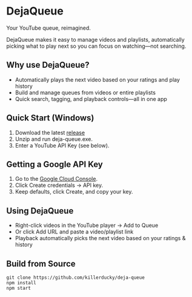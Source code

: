 # DejaQueue

Your YouTube queue, reimagined.

DejaQueue makes it easy to manage videos and playlists, automatically picking what to play next so you can focus on watching—not searching.

## Why use DejaQueue?

- Automatically plays the next video based on your ratings and play history
- Build and manage queues from videos or entire playlists
- Quick search, tagging, and playback controls—all in one app

## Quick Start (Windows)

1. Download the latest [release](https://github.com/killerducky/deja-queue/releases)
1. Unzip and run deja-queue.exe.
1. Enter a YouTube API Key (see below).

## Getting a Google API Key

1. Go to the [Google Cloud Console](https://console.cloud.google.com/apis/credentials).
1. Click Create credentials → API key.
1. Keep defaults, click Create, and copy your key.

## Using DejaQueue

- Right-click videos in the YouTube player → Add to Queue
- Or click Add URL and paste a video/playlist link
- Playback automatically picks the next video based on your ratings & history

## Build from Source

```
git clone https://github.com/killerducky/deja-queue
npm install
npm start
```
